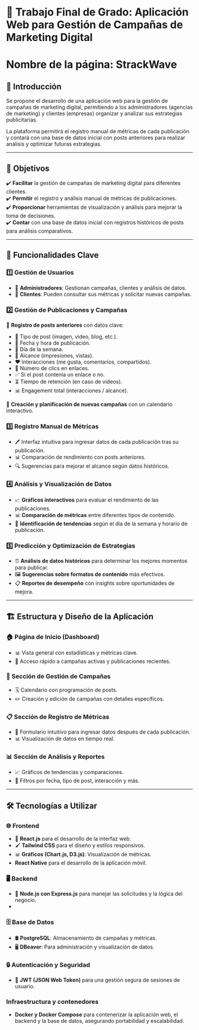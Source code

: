 # 📌 Trabajo Final de Grado: Aplicación Web para Gestión de Campañas de Marketing Digital  

# Nombre de la página: **StrackWave**

## 📖 Introducción  
Se propone el desarrollo de una aplicación web para la gestión de campañas de marketing digital, permitiendo a los administradores (agencias de marketing) y clientes (empresas) organizar y analizar sus estrategias publicitarias.  

La plataforma permitirá el registro manual de métricas de cada publicación y contará con una base de datos inicial con posts anteriores para realizar análisis y optimizar futuras estrategias.  

---

## 🎯 Objetivos  
✔️ **Facilitar** la gestión de campañas de marketing digital para diferentes clientes.  
✔️ **Permitir** el registro y análisis manual de métricas de publicaciones.  
✔️ **Proporcionar** herramientas de visualización y análisis para mejorar la toma de decisiones.  
✔️ **Contar** con una base de datos inicial con registros históricos de posts para análisis comparativos.  

---

## 🔑 Funcionalidades Clave  

### 1️⃣ Gestión de Usuarios  
- 👤 **Administradores**: Gestionan campañas, clientes y análisis de datos.  
- 👥 **Clientes**: Pueden consultar sus métricas y solicitar nuevas campañas.  

### 2️⃣ Gestión de Publicaciones y Campañas  
📝 **Registro de posts anteriores** con datos clave:  
- 📌 Tipo de post (imagen, video, blog, etc.).  
- 📅 Fecha y hora de publicación.  
- 📆 Día de la semana.  
- 👀 Alcance (impresiones, vistas).  
- ❤️ Interacciones (me gusta, comentarios, compartidos).  
- 🔗 Número de clics en enlaces.  
- ✅ Si el post contenía un enlace o no.  
- ⏳ Tiempo de retención (en caso de videos).  
- 📊 Engagement total (interacciones / alcance).  

📅 **Creación y planificación de nuevas campañas** con un calendario interactivo.  

### 3️⃣ Registro Manual de Métricas  
- 🖊️ Interfaz intuitiva para ingresar datos de cada publicación tras su publicación.  
- 📊 Comparación de rendimiento con posts anteriores.  
- 🔍 Sugerencias para mejorar el alcance según datos históricos.  

### 4️⃣ Análisis y Visualización de Datos  
- 📈 **Gráficos interactivos** para evaluar el rendimiento de las publicaciones.  
- 📊 **Comparación de métricas** entre diferentes tipos de contenido.  
- 📅 **Identificación de tendencias** según el día de la semana y horario de publicación.  

### 5️⃣ Predicción y Optimización de Estrategias  
- ⏰ **Análisis de datos históricos** para determinar los mejores momentos para publicar.  
- 🖼️ **Sugerencias sobre formatos de contenido** más efectivos.  
- 📋 **Reportes de desempeño** con insights sobre oportunidades de mejora.  

---

## 🏗️ Estructura y Diseño de la Aplicación  

### 🏠 Página de Inicio (Dashboard)  
- 📊 Vista general con estadísticas y métricas clave.  
- 🚀 Acceso rápido a campañas activas y publicaciones recientes.  

### 📆 Sección de Gestión de Campañas  
- 🗓️ Calendario con programación de posts.  
- ✏️ Creación y edición de campañas con detalles específicos.  

### 📋 Sección de Registro de Métricas  
- 📝 Formulario intuitivo para ingresar datos después de cada publicación.  
- 📊 Visualización de datos en tiempo real.  

### 📊 Sección de Análisis y Reportes  
- 📈 Gráficos de tendencias y comparaciones.  
- 🎯 Filtros por fecha, tipo de post, interacción y más.  

---

## 🛠️ Tecnologías a Utilizar  

### 🌐 Frontend  
- 🎨 **React.js** para el desarrollo de la interfaz web. 
- 🖌️ **Tailwind CSS** para el diseño y estilos responsivos.
- 📊 **Gráficos (Chart.js, D3.js)**: Visualización de métricas.
- **React Native** para el desarrollo de la aplicación móvil.

### 🖥️ Backend  
- 🐍 **Node.js con Express.js** para manejar las solicitudes y la lógica del negocio.
- 

### 🗄️ Base de Datos  
- 🛢️ **PostgreSQL**: Almacenamiento de campañas y métricas.  
- 🖥️ **DBeaver**: Para administración y visualización de datos.  

### 🔒 Autenticación y Seguridad  
- 🔑 **JWT (JSON Web Token)** para una gestión segura de sesiones de usuario.

### Infraestructura y contenedores
- **Docker y Docker Compose** para contenerizar la aplicación web, el backend y la base de datos, asegurando portabilidad y escalabilidad.

